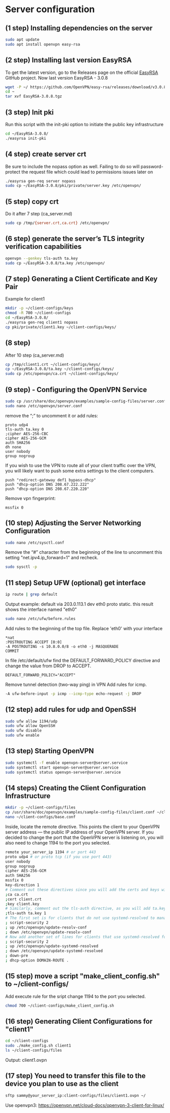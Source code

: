 # Server configuration
## (1 step) Installing dependencies on the server
```bash
sudo apt update
sudo apt install openvpn easy-rsa
```
## (2 step) Installing last version EasyRSA
To get the latest version, go to the Releases page on the official [EasyRSA](https://github.com/OpenVPN/easy-rsa/releases) GitHub project.
Now last version EasyRSA - 3.0.8
```bash
wget -P ~/ https://github.com/OpenVPN/easy-rsa/releases/download/v3.0.8/EasyRSA-3.0.8.tgz
cd ~
tar xvf EasyRSA-3.0.8.tgz
```
## (3 step) Init pki
Run this script with the init-pki option to initiate the public key infrastructure
```bash
cd ~/EasyRSA-3.0.8/
./easyrsa init-pki
```
## (4 step) create server crt
Be sure to include the nopass option as well. Failing to do so will password-protect the request file which could lead to permissions issues later on
```bash
./easyrsa gen-req server nopass
sudo cp ~/EasyRSA-3.0.8/pki/private/server.key /etc/openvpn/
```
## (5 step) copy crt
Do it after 7 step (ca_server.md)
```bash
sudo cp /tmp/{server.crt,ca.crt} /etc/openvpn/
```
## (6 step) generate the server’s TLS integrity verification capabilities

```bash
openvpn --genkey tls-auth ta.key
sudo cp ~/EasyRSA-3.0.8/ta.key /etc/openvpn/
```

## (7 step) Generating a Client Certificate and Key Pair
Example for client1
```bash
mkdir -p ~/client-configs/keys
chmod -R 700 ~/client-configs
cd ~/EasyRSA-3.0.8/
./easyrsa gen-req client1 nopass
cp pki/private/client1.key ~/client-configs/keys/
```
## (8 step) 
After 10 step (ca_server.md)
```bash
cp /tmp/client1.crt ~/client-configs/keys/
cp ~/EasyRSA-3.0.8/ta.key ~/client-configs/keys/
sudo cp /etc/openvpn/ca.crt ~/client-configs/keys/
```
## (9 step) - Configuring the OpenVPN Service
```bash
sudo cp /usr/share/doc/openvpn/examples/sample-config-files/server.conf /etc/openvpn/
sudo nano /etc/openvpn/server.conf
```
remove the “;” to uncomment it or add rules:
```
proto udp4
tls-auth ta.key 0 
;cipher AES-256-CBC
cipher AES-256-GCM
auth SHA256
dh none
user nobody
group nogroup
```

If you wish to use the VPN to route all of your client traffic over the VPN, you will likely want to push some extra settings to the client computers.
```
push "redirect-gateway def1 bypass-dhcp"
push "dhcp-option DNS 208.67.222.222"
push "dhcp-option DNS 208.67.220.220"
```
Remove vpn fingerprint:
```
mssfix 0
```
## (10 step) Adjusting the Server Networking Configuration
```bash
sudo nano /etc/sysctl.conf
```
Remove the “#” character from the beginning of the line to uncomment this setting "net.ipv4.ip_forward=1" and recheck.

```bash
sudo sysctl -p
```
## (11 step) Setup UFW (optional) get interface
```bash
ip route | grep default
```
Output example: default via 203.0.113.1 dev eth0 proto static. this result shows the interface named "eth0"
```bash
sudo nano /etc/ufw/before.rules
```
Add rules to the beginning of the top file. Replace 'eth0' with your interface

```
*nat
:POSTROUTING ACCEPT [0:0]
-A POSTROUTING -s 10.8.0.0/8 -o eth0 -j MASQUERADE
COMMIT
```
In file /etc/default/ufw find the DEFAULT_FORWARD_POLICY directive and change the value from DROP to ACCEPT.
```
DEFAULT_FORWARD_POLICY="ACCEPT"
```
Remove tunnel detection (two-way ping) in VPN
Add rules for icmp.
```bash
-A ufw-before-input -p icmp --icmp-type echo-request -j DROP
```
## (12 step) add rules for udp and OpenSSH
```bash
sudo ufw allow 1194/udp
sudo ufw allow OpenSSH
sudo ufw disable
sudo ufw enable
```
## (13 step) Starting OpenVPN
```bash
sudo systemctl -f enable openvpn-server@server.service
sudo systemctl start openvpn-server@server.service
sudo systemctl status openvpn-server@server.service
```
## (14 steps) Creating the Client Configuration Infrastructure
```bash
mkdir -p ~/client-configs/files
cp /usr/share/doc/openvpn/examples/sample-config-files/client.conf ~/client-configs/base.conf
nano ~/client-configs/base.conf
```
Inside, locate the remote directive. This points the client to your OpenVPN server address — the public IP address of your OpenVPN server. If you decided to change the port that the OpenVPN server is listening on, you will also need to change 1194 to the port you selected.
```bash
remote your_server_ip 1194 # or port 443
proto udp4 # or proto tcp (if you use port 443)
user nobody
group nogroup
cipher AES-256-GCM
auth SHA256
mssfix 0
key-direction 1
# Comment out these directives since you will add the certs and keys within the file itself shortly
;ca ca.crt
;cert client.crt
;key client.key
# Similarly, comment out the tls-auth directive, as you will add ta.key directly into the client configuration file
;tls-auth ta.key 1
# The first set is for clients that do not use systemd-resolved to manage DNS. These clients rely on the resolvconf utility to update DNS information for Linux clients
; script-security 2
; up /etc/openvpn/update-resolv-conf
; down /etc/openvpn/update-resolv-conf
# Now add another set of lines for clients that use systemd-resolved for DNS resolution
; script-security 2
; up /etc/openvpn/update-systemd-resolved
; down /etc/openvpn/update-systemd-resolved
; down-pre
; dhcp-option DOMAIN-ROUTE .
```
## (15 step) move a script "make_client_config.sh" to ~/client-configs/
Add execute rule for the sript
change 1194 to the port you selected.
```bash
chmod 700 ~/client-configs/make_client_config.sh
```
## (16 step) Generating Client Configurations for "client1"
```bash
cd ~/client-configs
sudo ./make_config.sh client1
ls ~/client-configs/files
```
Output: client1.ovpn
## (17 step) You need to transfer this file to the device you plan to use as the client
```bash
sftp sammy@your_server_ip:client-configs/files/client1.ovpn ~/
```

Use openvpn3: https://openvpn.net/cloud-docs/openvpn-3-client-for-linux/